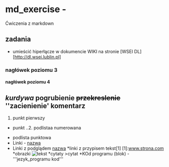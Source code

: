 # md_exercise - 
Ćwiczenia z markdown
## zadania
* umieścić hiperłącze w dokumencie WIKI na stronie [WSEI DL][http://dl.wsei.lublin.pl]
### nagłówek poziomu 3
#### nagłówek poziomu 4
*kurdywa*
__pogrubienie__
~~przekreslenie~~
''zacienienie'
komentarz
---
1. punkt pierwszy
- punkt
..2. podlistaa numerowana
* podlista punktowa
* Linki - [nazwa](www.strona.com)
* Linki z podglądem [nazwa](www.strona.com"opis")
*linki z przypisem tekst[1] [1]:www.strona.com
*obrazki ![tekst](obrazek.apg "tekst")
*cytaty >cytat
*KOd programu (blok) - '''jezyk_programu kod'''
